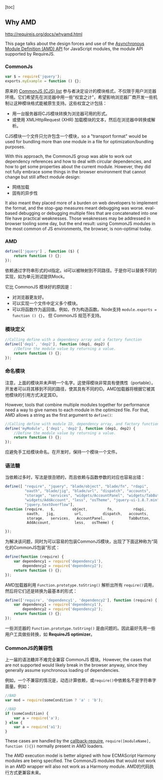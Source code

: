 [toc]

## Why AMD

http://requirejs.org/docs/whyamd.html

This page talks about the design forces and use of the [Asynchronous Module Definition (AMD) API](https://github.com/amdjs/amdjs-api/wiki/AMD) for JavaScript modules, the module API supported by RequireJS.

### CommonJs

```js
var $ = require('jquery');
exports.myExample = function () {};
```

原来的 [CommonJS (CJS) list](http://groups.google.com/group/commonjs) 参与者决定设计的模块格式，不仅限于用户浏览器环境。它们希望先在浏览器中用一些“权宜之计”，希望影响浏览器厂商开发一些机制让这种模块格式能被原生支持。这些权宜之计包括：

- 用一台服务器将CJS模块转换为浏览器可用的形式。
- 或使用 XMLHttpRequest (XHR) 加载模块的文本，然后在浏览器中转换或解析。

CJS模块一个文件只允许包含一个模块，so a "transport format" would be used for bundling more than one module in a file for optimization/bundling purposes.

With this approach, the CommonJS group was able to work out dependency references and how to deal with circular dependencies, and how to get some properties about the current module. However, they did not fully embrace some things in the browser environment that cannot change but still affect module design:

- 网络加载
- 固有的异步性

It also meant they placed more of a burden on web developers to implement the format, and the stop-gap measures meant debugging was worse. eval-based debugging or debugging multiple files that are concatenated into one file have practical weaknesses. Those weaknesses may be addressed in browser tooling some day, but the end result: using CommonJS modules in the most common of JS environments, the browser, is non-optimal today.

### AMD

```js
define(['jquery'] , function ($) {
	return function () {};
});
```

依赖通过字符串形式的id指定。id可以被映射到不同路径。于是你可以替换不同的实现，如为单元测试提供Mock。

它比 CommonJS 模块好的原因是：

- 对浏览器更友好。
- 可以实现一个文件中定义多个模块。
- 可以将函数作为返回值。例如，作为构造函数。Node支持 `module.exports = function () {}`， 但 CommonJS 规范不支持。

### 模块定义

```js
//Calling define with a dependency array and a factory function
define(['dep1', 'dep2'], function (dep1, dep2) {
    //Define the module value by returning a value.
    return function () {};
});
```

### 命名模块

注意，上面的模块并未声明一个名字。这使得模块非常具有便携性（portable）。开发者可以将其移到不同的路径，使其具有不同的ID。AMD加载器将根据它被其他模块的引用方式决定其ID。

However, tools that combine multiple modules together for performance need a way to give names to each module in the optimized file. For that, AMD allows a string as the first argument to `define()`:

```js
//Calling define with module ID, dependency array, and factory function
define('myModule', ['dep1', 'dep2'], function (dep1, dep2) {
    //Define the module value by returning a value.
    return function () {};
});
```

应避免手工给模块命名。在开发时，保持一个模块一个文件。

### 语法糖

当依赖过多时，写法是很丑陋的，而且依赖与函数参数的对应也容易出错：

```js
define([ "require", "jquery", "blade/object", "blade/fn", "rdapi",
         "oauth", "blade/jig", "blade/url", "dispatch", "accounts",
         "storage", "services", "widgets/AccountPanel", "widgets/TabButton",
         "widgets/AddAccount", "less", "osTheme", "jquery-ui-1.8.7.min",
         "jquery.textOverflow"],
function (require,   $,        object,         fn,         rdapi,
          oauth,   jig,         url,         dispatch,   accounts,
          storage,   services,   AccountPanel,           TabButton,
          AddAccount,           less,   osTheme) {

});
```

为解决该问题，同时为可以容易的包装CommonJS模块，出现了下面这种称为“简化的CommonJS包装”形式：

```js
define(function (require) {
    var dependency1 = require('dependency1'),
        dependency2 = require('dependency2');
    return function () {};
});
```

AMD加载器利用 `Function.prototype.toString()` 解析出所有 `require()`调用，然后将它们还是转换为最基本的形式：

```js
define(['require', 'dependency1', 'dependency2'], function (require) {
    var dependency1 = require('dependency1'),
        dependency2 = require('dependency2');
    return function () {};
});
```

一些浏览器的 `Function.prototype.toString()` 是由问题的。因此最好先用一些用户工具做些转换，如 **RequireJS optimizer**。

### CommonJS的兼容性

上一届的语法糖并不难完全兼容 CommonJS 模块。However, the cases that are not supported would likely break in the browser anyway, since they generally assume synchronous loading of dependencies.

例如，一个不兼容的情况是，动态计算依赖，或`require()`中依赖名不是字符串字面量。例如：

```js
//BAD
var mod = require(someCondition ? 'a' : 'b');

//BAD
if (someCondition) {
    var a = require('a');
} else {
    var a = require('a1');
}
```

These cases are handled by the [callback-require](https://github.com/amdjs/amdjs-api/wiki/require), `require([moduleName], function (){})` normally present in AMD loaders.

The AMD execution model is better aligned with how ECMAScript Harmony modules are being specified. The CommonJS modules that would not work in an AMD wrapper will also not work as a Harmony module. AMD的代码执行方式更兼容未来。


